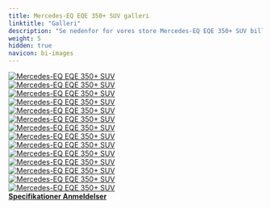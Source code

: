 ```yaml
---
title: Mercedes-EQ EQE 350+ SUV galleri
linktitle: "Galleri"
description: "Se nedenfor for vores store Mercedes-EQ EQE 350+ SUV billedgalleri. Klik på billederne for versioner i høj opløsning."
weight: 5
hidden: true
navicon: bi-images
---
```

<!-- markdownlint-disable MD033 -->
<div class="row" id ="my-gallery">
	<div class="pswp-grid-item col-6 col-md-4">
		<a href="https://media.evkx.net/multimedia/models/mercedes/eqe_suv/eqe_350plus_suv/charging_1.jpg"
data-pswp-src="https://media.evkx.net/multimedia/models/mercedes/eqe_suv/eqe_350plus_suv/charging_1.jpg"
data-pswp-width="3000"
data-pswp-height="2001" 
target="_blank">
			<img src="https://media.evkx.net/multimedia/models/mercedes/eqe_suv/eqe_350plus_suv/charging_1_xst.jpg" alt="Mercedes-EQ EQE 350+ SUV" class="img-fluid " />
		</a>
	</div>
	<div class="pswp-grid-item col-6 col-md-4">
		<a href="https://media.evkx.net/multimedia/models/mercedes/eqe_suv/eqe_350plus_suv/exterior_1.jpg"
data-pswp-src="https://media.evkx.net/multimedia/models/mercedes/eqe_suv/eqe_350plus_suv/exterior_1.jpg"
data-pswp-width="3000"
data-pswp-height="1687" 
target="_blank">
			<img src="https://media.evkx.net/multimedia/models/mercedes/eqe_suv/eqe_350plus_suv/exterior_1_xst.jpg" alt="Mercedes-EQ EQE 350+ SUV" class="img-fluid " />
		</a>
	</div>
	<div class="pswp-grid-item col-6 col-md-4">
		<a href="https://media.evkx.net/multimedia/models/mercedes/eqe_suv/eqe_350plus_suv/exterior_2.jpg"
data-pswp-src="https://media.evkx.net/multimedia/models/mercedes/eqe_suv/eqe_350plus_suv/exterior_2.jpg"
data-pswp-width="3000"
data-pswp-height="2000" 
target="_blank">
			<img src="https://media.evkx.net/multimedia/models/mercedes/eqe_suv/eqe_350plus_suv/exterior_2_xst.jpg" alt="Mercedes-EQ EQE 350+ SUV" class="img-fluid " />
		</a>
	</div>
	<div class="pswp-grid-item col-6 col-md-4">
		<a href="https://media.evkx.net/multimedia/models/mercedes/eqe_suv/eqe_350plus_suv/exterior_3.jpg"
data-pswp-src="https://media.evkx.net/multimedia/models/mercedes/eqe_suv/eqe_350plus_suv/exterior_3.jpg"
data-pswp-width="3000"
data-pswp-height="1999" 
target="_blank">
			<img src="https://media.evkx.net/multimedia/models/mercedes/eqe_suv/eqe_350plus_suv/exterior_3_xst.jpg" alt="Mercedes-EQ EQE 350+ SUV" class="img-fluid " />
		</a>
	</div>
	<div class="pswp-grid-item col-6 col-md-4">
		<a href="https://media.evkx.net/multimedia/models/mercedes/eqe_suv/eqe_350plus_suv/exterior_4.jpg"
data-pswp-src="https://media.evkx.net/multimedia/models/mercedes/eqe_suv/eqe_350plus_suv/exterior_4.jpg"
data-pswp-width="3000"
data-pswp-height="2001" 
target="_blank">
			<img src="https://media.evkx.net/multimedia/models/mercedes/eqe_suv/eqe_350plus_suv/exterior_4_xst.jpg" alt="Mercedes-EQ EQE 350+ SUV" class="img-fluid " />
		</a>
	</div>
	<div class="pswp-grid-item col-6 col-md-4">
		<a href="https://media.evkx.net/multimedia/models/mercedes/eqe_suv/eqe_350plus_suv/frontseats_1.jpg"
data-pswp-src="https://media.evkx.net/multimedia/models/mercedes/eqe_suv/eqe_350plus_suv/frontseats_1.jpg"
data-pswp-width="3000"
data-pswp-height="2250" 
target="_blank">
			<img src="https://media.evkx.net/multimedia/models/mercedes/eqe_suv/eqe_350plus_suv/frontseats_1_xst.jpg" alt="Mercedes-EQ EQE 350+ SUV" class="img-fluid " />
		</a>
	</div>
	<div class="pswp-grid-item col-6 col-md-4">
		<a href="https://media.evkx.net/multimedia/models/mercedes/eqe_suv/eqe_350plus_suv/headlights_1.jpg"
data-pswp-src="https://media.evkx.net/multimedia/models/mercedes/eqe_suv/eqe_350plus_suv/headlights_1.jpg"
data-pswp-width="3000"
data-pswp-height="2250" 
target="_blank">
			<img src="https://media.evkx.net/multimedia/models/mercedes/eqe_suv/eqe_350plus_suv/headlights_1_xst.jpg" alt="Mercedes-EQ EQE 350+ SUV" class="img-fluid " />
		</a>
	</div>
	<div class="pswp-grid-item col-6 col-md-4">
		<a href="https://media.evkx.net/multimedia/models/mercedes/eqe_suv/eqe_350plus_suv/interior_1.jpg"
data-pswp-src="https://media.evkx.net/multimedia/models/mercedes/eqe_suv/eqe_350plus_suv/interior_1.jpg"
data-pswp-width="3000"
data-pswp-height="2250" 
target="_blank">
			<img src="https://media.evkx.net/multimedia/models/mercedes/eqe_suv/eqe_350plus_suv/interior_1_xst.jpg" alt="Mercedes-EQ EQE 350+ SUV" class="img-fluid " />
		</a>
	</div>
	<div class="pswp-grid-item col-6 col-md-4">
		<a href="https://media.evkx.net/multimedia/models/mercedes/eqe_suv/eqe_350plus_suv/interior_2.jpg"
data-pswp-src="https://media.evkx.net/multimedia/models/mercedes/eqe_suv/eqe_350plus_suv/interior_2.jpg"
data-pswp-width="3000"
data-pswp-height="2250" 
target="_blank">
			<img src="https://media.evkx.net/multimedia/models/mercedes/eqe_suv/eqe_350plus_suv/interior_2_xst.jpg" alt="Mercedes-EQ EQE 350+ SUV" class="img-fluid " />
		</a>
	</div>
	<div class="pswp-grid-item col-6 col-md-4">
		<a href="https://media.evkx.net/multimedia/models/mercedes/eqe_suv/eqe_350plus_suv/interior_3.jpg"
data-pswp-src="https://media.evkx.net/multimedia/models/mercedes/eqe_suv/eqe_350plus_suv/interior_3.jpg"
data-pswp-width="3000"
data-pswp-height="2250" 
target="_blank">
			<img src="https://media.evkx.net/multimedia/models/mercedes/eqe_suv/eqe_350plus_suv/interior_3_xst.jpg" alt="Mercedes-EQ EQE 350+ SUV" class="img-fluid " />
		</a>
	</div>
	<div class="pswp-grid-item col-6 col-md-4">
		<a href="https://media.evkx.net/multimedia/models/mercedes/eqe_suv/eqe_350plus_suv/main_1.jpg"
data-pswp-src="https://media.evkx.net/multimedia/models/mercedes/eqe_suv/eqe_350plus_suv/main_1.jpg"
data-pswp-width="3000"
data-pswp-height="2002" 
target="_blank">
			<img src="https://media.evkx.net/multimedia/models/mercedes/eqe_suv/eqe_350plus_suv/main_1_xst.jpg" alt="Mercedes-EQ EQE 350+ SUV" class="img-fluid " />
		</a>
	</div>
	<div class="pswp-grid-item col-6 col-md-4">
		<a href="https://media.evkx.net/multimedia/models/mercedes/eqe_suv/eqe_350plus_suv/screens_1.jpg"
data-pswp-src="https://media.evkx.net/multimedia/models/mercedes/eqe_suv/eqe_350plus_suv/screens_1.jpg"
data-pswp-width="3000"
data-pswp-height="2001" 
target="_blank">
			<img src="https://media.evkx.net/multimedia/models/mercedes/eqe_suv/eqe_350plus_suv/screens_1_xst.jpg" alt="Mercedes-EQ EQE 350+ SUV" class="img-fluid " />
		</a>
	</div>
	<div class="pswp-grid-item col-6 col-md-4">
		<a href="https://media.evkx.net/multimedia/models/mercedes/eqe_suv/eqe_350plus_suv/transportation_1.jpg"
data-pswp-src="https://media.evkx.net/multimedia/models/mercedes/eqe_suv/eqe_350plus_suv/transportation_1.jpg"
data-pswp-width="3000"
data-pswp-height="2001" 
target="_blank">
			<img src="https://media.evkx.net/multimedia/models/mercedes/eqe_suv/eqe_350plus_suv/transportation_1_xst.jpg" alt="Mercedes-EQ EQE 350+ SUV" class="img-fluid " />
		</a>
	</div>
	<div class="pswp-grid-item col-6 col-md-4">
		<a href="https://media.evkx.net/multimedia/models/mercedes/eqe_suv/eqe_350plus_suv/wheels_1.jpg"
data-pswp-src="https://media.evkx.net/multimedia/models/mercedes/eqe_suv/eqe_350plus_suv/wheels_1.jpg"
data-pswp-width="3000"
data-pswp-height="2001" 
target="_blank">
			<img src="https://media.evkx.net/multimedia/models/mercedes/eqe_suv/eqe_350plus_suv/wheels_1_xst.jpg" alt="Mercedes-EQ EQE 350+ SUV" class="img-fluid " />
		</a>
	</div>
</div>
<script type="module">
  import PhotoSwipeLightbox from '/js/photoswipe-lightbox.esm.js';
    const lightbox = new PhotoSwipeLightbox({
       gallery: '#my-gallery',
        children: 'a',
        pswpModule: () => import('/js/photoswipe.esm.js')
    });
lightbox.init();
</script>
<div class="mt-3 mb-3">
<a href="../specifications/" class="text-decoration-none text-black">
<strong><i class="bi-arrow-left"></i> Specifikationer </strong>
</a>
<a href="../reviews/" class="text-decoration-none text-black float-end">
<strong>Anmeldelser <i class="bi-arrow-right"></i></strong>
</a>
</div>
